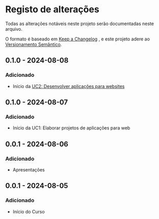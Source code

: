 # Registo de alterações
Todas as alterações notáveis neste projeto serão documentadas neste arquivo.

O formato é baseado em [Keep a Changelog](https://keepachangelog.com/pt-BR/1.1.0/) , e este projeto adere ao [Versionamento Semântico](https://semver.org/lang/pt-BR/).

## 0.1.0 - 2024-08-08

### Adicionado
- Início da [UC2: Desenvolver aplicações para websites](https://github.com/minoru-yamanaka/UC2_Desenvolver_aplicacoes_para_websites?tab=readme-ov-file)

## 0.1.0 - 2024-08-07

### Adicionado
- Início da UC1: Elaborar projetos de aplicações para web

## 0.0.1 - 2024-08-06

### Adicionado
- Apresentações

## 0.0.1 - 2024-08-05

### Adicionado
- Início do Curso 